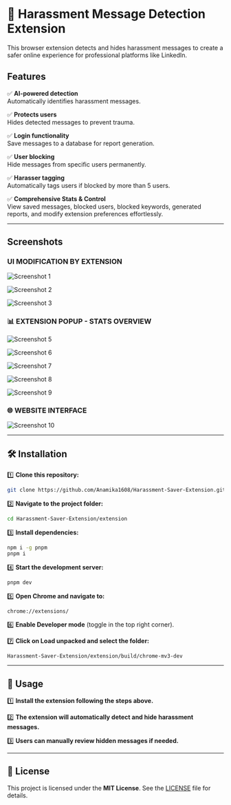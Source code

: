 # 🚀 Harassment Message Detection Extension

This browser extension detects and hides harassment messages to create a safer online experience for professional platforms like LinkedIn.


## Features

✅ **AI-powered detection**  
Automatically identifies harassment messages.

✅ **Protects users**  
Hides detected messages to prevent trauma.

✅ **Login functionality**  
Save messages to a database for report generation.

✅ **User blocking**  
Hide messages from specific users permanently.

✅ **Harasser tagging**  
Automatically tags users if blocked by more than 5 users.

✅ **Comprehensive Stats & Control**  
View saved messages, blocked users, blocked keywords, generated reports, and modify extension preferences effortlessly.

---


## Screenshots

### UI MODIFICATION BY EXTENSION

![Screenshot 1](extension/assets/screenshots/login_to_save.png)  

![Screenshot 2](extension/assets/screenshots/popup_inbox.png)  

![Screenshot 3](extension/assets/screenshots/harasser_tag.png)  


### 📊 EXTENSION POPUP - STATS OVERVIEW

![Screenshot 5](extension/assets/screenshots/popup_ui.png)  

![Screenshot 6](extension/assets/screenshots/popup_ui_msg.png)  

![Screenshot 7](extension/assets/screenshots/popup_ui_blocked.png)  

![Screenshot 8](extension/assets/screenshots/popup_ui_keywords.png)  

![Screenshot 9](extension/assets/screenshots/popup_ui_preferences.png)  

### 🌐 WEBSITE INTERFACE

![Screenshot 10](extension/assets/screenshots/client_ui.png)  

---


## 🛠 Installation

1️⃣ **Clone this repository:**  
   ```sh
   git clone https://github.com/Anamika1608/Harassment-Saver-Extension.git
   ```

2️⃣ **Navigate to the project folder:**  
   ```sh
   cd Harassment-Saver-Extension/extension
   ```

3️⃣ **Install dependencies:**  
   ```sh
   npm i -g pnpm
   pnpm i
   ```

4️⃣ **Start the development server:**  
   ```sh
   pnpm dev
   ```

5️⃣ **Open Chrome and navigate to:**  
   ```
   chrome://extensions/
   ```

6️⃣ **Enable Developer mode** (toggle in the top right corner).

7️⃣ **Click on Load unpacked and select the folder:**  
   ```
   Harassment-Saver-Extension/extension/build/chrome-mv3-dev
   ```

---
## 🚀 Usage

1️⃣ **Install the extension following the steps above.**  

2️⃣ **The extension will automatically detect and hide harassment messages.**  

3️⃣ **Users can manually review hidden messages if needed.**  

---

## 🐜 License

This project is licensed under the **MIT License**. See the [LICENSE](LICENSE) file for details.


